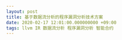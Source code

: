```yaml
---
layout: post
title: 基于数据流分析的程序漏洞分析技术方案
date: 2020-02-17 12:01:00.000000000 +09:00
tags: llvm IR 数据流分析 程序漏洞分析 智能合约
---
```


